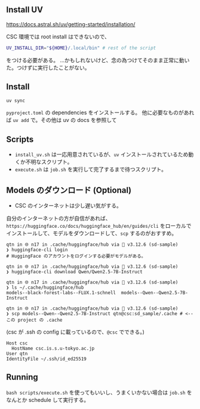 ## Install UV

https://docs.astral.sh/uv/getting-started/installation/

CSC 環境では root install はできないので、

```bash
UV_INSTALL_DIR="${HOME}/.local/bin" # rest of the script
```

をつける必要がある。
...かもしれないけど、念の為つけてそのまま正常に動いた。つけずに実行したことがない。

## Install

```bash
uv sync
```

`pyproject.toml` の dependencies をインストールする。
他に必要なものがあれば `uv add` で。その他は uv の docs を参照して

## Scripts

- `install_uv.sh` は一応用意されているが、`uv` インストールされているため動くか不明なスクリプト。
- `execute.sh` は `job.sh` を実行して完了するまで待つスクリプト。

## Models のダウンロード (Optional)

- CSC のインターネットは少し遅い気がする。

自分のインターネットの方が自信があれば、`https://huggingface.co/docs/huggingface_hub/en/guides/cli` をローカルでインストールして、モデルをダウンロードして、`scp` するのがおすすめ。

```
qtn in 🌐 n17 in .cache/huggingface/hub via 🐍 v3.12.6 (sd-sample)
❯ huggingface-cli login
# HuggingFace のアカウントをログインする必要がモデルがある。

qtn in 🌐 n17 in .cache/huggingface/hub via 🐍 v3.12.6 (sd-sample)
❯ huggingface-cli download Qwen/Qwen2.5-7B-Instruct

qtn in 🌐 n17 in .cache/huggingface/hub via 🐍 v3.12.6 (sd-sample)
❯ ls ~/.cache/huggingface/hub
models--black-forest-labs--FLUX.1-schnell  models--Qwen--Qwen2.5-7B-Instruct

qtn in 🌐 n17 in .cache/huggingface/hub via 🐍 v3.12.6 (sd-sample)
❯ scp models--Qwen--Qwen2.5-7B-Instruct qtn@csc:sd_sample/.cache # <-- この project の .cache
```

(csc が .ssh の config に載っているので、`@csc` でできる。)
```
Host csc
  HostName csc.is.s.u-tokyo.ac.jp                                                              User qtn                                                                                     IdentityFile ~/.ssh/id_ed25519
```

## Running

`bash scripts/execute.sh` を使ってもいいし、うまくいかない場合は `job.sh` をなんとか schedule して実行する。
